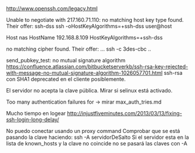 http://www.openssh.com/legacy.html

Unable to negotiate with 217.160.71.110: no matching host key type found. Their offer: ssh-dss
ssh -oHostKeyAlgorithms=+ssh-dss user@host

Host nas
  HostName 192.168.8.109
  HostKeyAlgorithms=+ssh-dss

no matching cipher found. Their offer: ...
ssh -c 3des-cbc ..

send_pubkey_test: no mutual signature algorithm
https://confluence.atlassian.com/bitbucketserverkb/ssh-rsa-key-rejected-with-message-no-mutual-signature-algorithm-1026057701.html
ssh-rsa con SHA1 deprecated en el cliente posiblemente.


El servidor no acepta la clave pública.
Mirar si selinux está activado.

Too many authentication failures for
  -> mirar max_auth_tries.md

Mucho tiempo en logear
http://injustfiveminutes.com/2013/03/13/fixing-ssh-login-long-delay/



No puedo conectar usando un proxy command
Comprobar que se está pasando la clave haciendo: ssh -A servidorDeSalto
Si el servidor esta en la lista de known_hosts y la clave no coincide no se pasará las claves con -A



